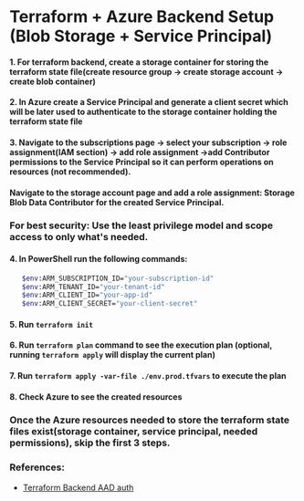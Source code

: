 # Terraform + Azure Backend Setup (Blob Storage + Service Principal)

#### 1. For terraform backend, create a storage container for storing the terraform state file(create resource group -> create storage account -> create blob container)

#### 2. In Azure create a Service Principal and generate a client secret which will be later used to authenticate to the storage container holding the terraform state file

#### 3. Navigate to the subscriptions page -> select your subscription -> role assignment(IAM section) -> add role assignment ->add Contributor permissions to the Service Principal so it can perform operations on resources (not recommended).

#### Navigate to the storage account page and add a role assignment: Storage Blob Data Contributor for the created Service Principal.

### For best security: **Use the least privilege model** and scope access to only what's needed.

#### 4. In PowerShell run the following commands:

```bash
   $env:ARM_SUBSCRIPTION_ID="your-subscription-id"
   $env:ARM_TENANT_ID="your-tenant-id"
   $env:ARM_CLIENT_ID="your-app-id"
   $env:ARM_CLIENT_SECRET="your-client-secret"
```

#### 5. Run **`terraform init`**

#### 6. Run **`terraform plan`** command to see the execution plan (optional, running **`terraform apply`** will display the current plan)

#### 7. Run **`terraform apply -var-file ./env.prod.tfvars`** to execute the plan

#### 8. Check Azure to see the created resources

### Once the Azure resources needed to store the terraform state files exist(storage container, service principal, needed permissions), skip the first 3 steps.

### References:
* [Terraform Backend AAD auth](https://developer.hashicorp.com/terraform/language/backend/azurerm#azure-active-directory)
